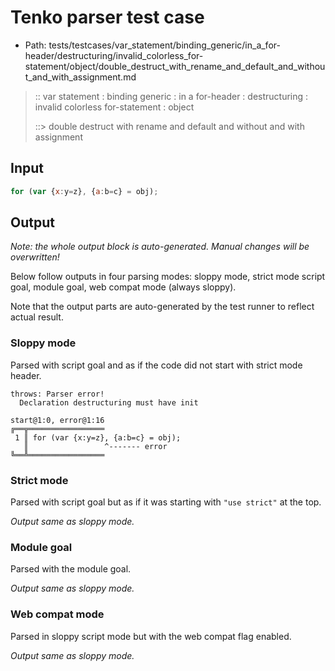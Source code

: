 # Tenko parser test case

- Path: tests/testcases/var_statement/binding_generic/in_a_for-header/destructuring/invalid_colorless_for-statement/object/double_destruct_with_rename_and_default_and_without_and_with_assignment.md

> :: var statement : binding generic : in a for-header : destructuring : invalid colorless for-statement : object
>
> ::> double destruct with rename and default and without and with assignment

## Input

`````js
for (var {x:y=z}, {a:b=c} = obj);
`````

## Output

_Note: the whole output block is auto-generated. Manual changes will be overwritten!_

Below follow outputs in four parsing modes: sloppy mode, strict mode script goal, module goal, web compat mode (always sloppy).

Note that the output parts are auto-generated by the test runner to reflect actual result.

### Sloppy mode

Parsed with script goal and as if the code did not start with strict mode header.

`````
throws: Parser error!
  Declaration destructuring must have init

start@1:0, error@1:16
╔══╦═════════════════
 1 ║ for (var {x:y=z}, {a:b=c} = obj);
   ║                 ^------- error
╚══╩═════════════════

`````

### Strict mode

Parsed with script goal but as if it was starting with `"use strict"` at the top.

_Output same as sloppy mode._

### Module goal

Parsed with the module goal.

_Output same as sloppy mode._

### Web compat mode

Parsed in sloppy script mode but with the web compat flag enabled.

_Output same as sloppy mode._
